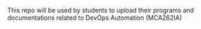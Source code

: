 This repo will be used by students to upload their programs and documentations related to DevOps Automation (MCA262IA)
